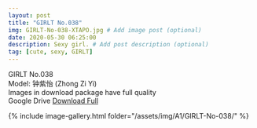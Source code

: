 ```yaml
---
layout: post
title: "GIRLT No.038"
img: GIRLT-No-038-XTAPO.jpg # Add image post (optional)
date: 2020-05-30 06:25:00
description: Sexy girl. # Add post description (optional)
tag: [cute, sexy, GIRLT]
---
```

GIRLT No.038  
Model: 钟紫怡 (Zhong Zi Yi)     
Images in download package have full quality                  
Google Drive [Download Full](http://gestyy.com/e035hN)

{% include image-gallery.html folder="/assets/img/A1/GIRLT-No-038/" %}
